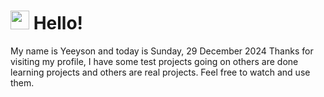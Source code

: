  <h1>
    <img src="https://emojis.slackmojis.com/emojis/images/1643510097/45343/hi.gif?1643510097" width="30"/> 
    Hello!
 </h1>
 <p>
    My name is Yeeyson and today is Sunday, 29 December 2024
    Thanks for visiting my profile, I have some test projects going on others are done learning projects and others are real projects.
    Feel free to watch and use them.
 </p>